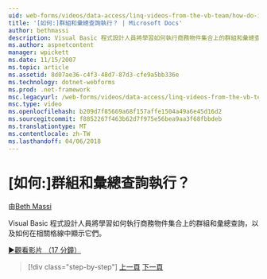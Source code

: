 ```yaml
---
uid: web-forms/videos/data-access/linq-videos-from-the-vb-team/how-do-i-perform-group-and-aggregate-queries
title: '[如何:]群組和彙總查詢執行？ | Microsoft Docs'
author: bethmassi
description: Visual Basic 程式設計人員將學習如何執行商務物件集合上的群組和彙總查詢，以及如何在相關格線中顯示它們。
ms.author: aspnetcontent
manager: wpickett
ms.date: 11/15/2007
ms.topic: article
ms.assetid: 8d07ae36-c4f3-48d7-87d3-cfe9a5bb336e
ms.technology: dotnet-webforms
ms.prod: .net-framework
msc.legacyurl: /web-forms/videos/data-access/linq-videos-from-the-vb-team/how-do-i-perform-group-and-aggregate-queries
msc.type: video
ms.openlocfilehash: b209d7f85669a68f157affe1504a49a6e45d16d2
ms.sourcegitcommit: f8852267f463b62d7f975e56bea9aa3f68fbbdeb
ms.translationtype: MT
ms.contentlocale: zh-TW
ms.lasthandoff: 04/06/2018
---
```

<a name="how-do-i-perform-group-and-aggregate-queries"></a>[如何:]群組和彙總查詢執行？
====================
由[Beth Massi](https://github.com/bethmassi)

Visual Basic 程式設計人員將學習如何執行商務物件集合上的群組和彙總查詢，以及如何在相關格線中顯示它們。

[&#9654;觀看影片 （17 分鐘）](https://channel9.msdn.com/Blogs/ASP-NET-Site-Videos/how-do-i-perform-group-and-aggregate-queries)

> [!div class="step-by-step"]
> [上一頁](how-do-i-get-started-with-linq.md)
> [下一頁](how-do-i-upgrade-visual-basic-projects-to-enable-linq.md)
